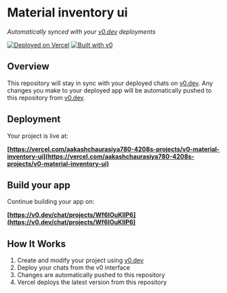 # Material inventory ui

*Automatically synced with your [v0.dev](https://v0.dev) deployments*

[![Deployed on Vercel](https://img.shields.io/badge/Deployed%20on-Vercel-black?style=for-the-badge&logo=vercel)](https://vercel.com/aakashchaurasiya780-4208s-projects/v0-material-inventory-ui)
[![Built with v0](https://img.shields.io/badge/Built%20with-v0.dev-black?style=for-the-badge)](https://v0.dev/chat/projects/Wf6IOuKIlP6)

## Overview

This repository will stay in sync with your deployed chats on [v0.dev](https://v0.dev).
Any changes you make to your deployed app will be automatically pushed to this repository from [v0.dev](https://v0.dev).

## Deployment

Your project is live at:

**[https://vercel.com/aakashchaurasiya780-4208s-projects/v0-material-inventory-ui](https://vercel.com/aakashchaurasiya780-4208s-projects/v0-material-inventory-ui)**

## Build your app

Continue building your app on:

**[https://v0.dev/chat/projects/Wf6IOuKIlP6](https://v0.dev/chat/projects/Wf6IOuKIlP6)**

## How It Works

1. Create and modify your project using [v0.dev](https://v0.dev)
2. Deploy your chats from the v0 interface
3. Changes are automatically pushed to this repository
4. Vercel deploys the latest version from this repository

